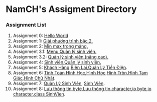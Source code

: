 # NamCH's Assigment Directory

### Assignment List

1. Assignment 0: [Hello World](https://github.com/FASTTRACKSE/FFSE1703.JavaCore/blob/master/Assignments/NamCH/HelloWorld/src/HelloWorld.java)
2. Assignment 1: [Giải phương trình bậc 2.](https://github.com/FASTTRACKSE/FFSE1703.JavaCore/blob/master/Assignments/NamCH/Assignment_List/src/Assignment_list/Assignment1.java)
3. Assignment 2: [Min max trong mảng.](https://github.com/FASTTRACKSE/FFSE1703.JavaCore/blob/master/Assignments/NamCH/Assignment_List/src/Assignment_list/Assignment2.java)
4. Assignment 3.1: [Menu Quản lý sinh viên.](https://github.com/FASTTRACKSE/FFSE1703.JavaCore/blob/master/Assignments/NamCH/Assignment_List/src/Assignment_list/Assignment3.java)
5. Assignment 3.2: [Quản lý sinh viên (nâng cao).](https://github.com/FASTTRACKSE/FFSE1703.JavaCore/blob/master/Assignments/NamCH/Assignment_List/src/Assignment_list/Assignment3.java)
6. Assignment 4: [Sinh viên](https://github.com/FASTTRACKSE/FFSE1703.JavaCore/blob/master/Assignments/NamCH/Assignment_List/src/Assignment_list/Sinhvien.java),[Quản lý sinh viên.](https://github.com/FASTTRACKSE/FFSE1703.JavaCore/blob/master/Assignments/NamCH/Assignment_List/src/Assignment_list/MenuQuanly.java)
7. Assignment 5: [Khách Hàng](https://github.com/FASTTRACKSE/FFSE1703.JavaCore/blob/master/Assignments/NamCH/Assignment_List/src/Assignment_list/Assignment5/Model/KhachHang.java),[Biên Lai](https://github.com/FASTTRACKSE/FFSE1703.JavaCore/blob/master/Assignments/NamCH/Assignment_List/src/Assignment_list/Assignment5/Model/BienLai.java),[Quản Lý Tiền Điện](https://github.com/FASTTRACKSE/FFSE1703.JavaCore/blob/master/Assignments/NamCH/Assignment_List/src/Assignment_list/Assignment5/Main/QuanLyTienDien.java).
8. Assignment 6: [Tính Toán Hình Học](https://github.com/FASTTRACKSE/FFSE1703.JavaCore/blob/master/Assignments/NamCH/Assignment_List/src/Assignment_list/Asm6/hinhhoc/main/TinhHinhHoc.java),[Hình Học](https://github.com/FASTTRACKSE/FFSE1703.JavaCore/blob/master/Assignments/NamCH/Assignment_List/src/Assignment_list/Asm6/hinhhoc/model/HinhHoc.java),[Hình Tròn](https://github.com/FASTTRACKSE/FFSE1703.JavaCore/blob/master/Assignments/NamCH/Assignment_List/src/Assignment_list/Asm6/hinhhoc/model/HinhTron.java),[Hình Tam Giác](https://github.com/FASTTRACKSE/FFSE1703.JavaCore/blob/master/Assignments/NamCH/Assignment_List/src/Assignment_list/Asm6/hinhhoc/model/HinhTamGiac.java),[Hình Chữ Nhật](https://github.com/FASTTRACKSE/FFSE1703.JavaCore/blob/master/Assignments/NamCH/Assignment_List/src/Assignment_list/Asm6/hinhhoc/model/HinhChuNhat.java).
9. Assignment 7: [Quản Lý Sinh Viên](https://github.com/FASTTRACKSE/FFSE1703.JavaCore/blob/master/Assignments/NamCH/Assignment_List/src/Assignment_list/Asm7/main/QuanLySinhVien.java), [Sinh Viên](https://github.com/FASTTRACKSE/FFSE1703.JavaCore/blob/master/Assignments/NamCH/Assignment_List/src/Assignment_list/Asm7/model/Sinhvien.java).
10. Assignment 8: [Lưu thông tin byte](https://github.com/FASTTRACKSE/FFSE1703.JavaCore/blob/master/Assignments/NamCH/Assignment_List/src/Assignment_list/Asm7/main/QuanLySinhVien.java),[Lưu thông tin character](https://github.com/FASTTRACKSE/FFSE1703.JavaCore/blob/master/Assignments/NamCH/Assignment_List/src/Assignment_list/Asm7/main/QuanLySinhVienText.java),[io byte](https://github.com/FASTTRACKSE/FFSE1703.JavaCore/blob/master/Assignments/NamCH/Assignment_List/src/Assignment_list/Asm7/io/SerializeFileFactory.java),[io character](https://github.com/FASTTRACKSE/FFSE1703.JavaCore/blob/master/Assignments/NamCH/Assignment_List/src/Assignment_list/Asm7/io/TextFileFactory.java),[class SinhVien](https://github.com/FASTTRACKSE/FFSE1703.JavaCore/blob/master/Assignments/NamCH/Assignment_List/src/Assignment_list/Asm7/model/Sinhvien.java).
